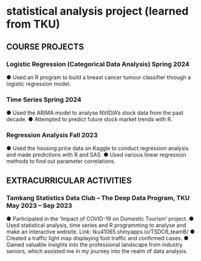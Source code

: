  # statistical analysis project (learned from TKU)
## COURSE PROJECTS
### Logistic Regression (Categorical Data Analysis)                                                             Spring 2024
●	Used an R program to build a breast cancer tumour classifier through a logistic regression model.

### Time Series                                                                                                 Spring 2024
●	Used the ARIMA model to analyse NVIDIA’s stock data from the past decade.
●	Attempted to predict future stock market trends with R.

### Regression Analysis                                                                                            Fall 2023
●	Used the housing price data on Kaggle to conduct regression analysis and made predictions with R and SAS.
●	Used various linear regression methods to find out parameter correlations.

## EXTRACURRICULAR ACTIVITIES
### Tamkang Statistics Data Club – The Deep Data Program, TKU                                             May 2023 – Sep 2023
●	Participated in the ‘Impact of COVID-19 on Domestic Tourism’ project.
●	Used statistical analysis, time series and R programming to analyse and make an interactive website. Link: tku41065.shinyapps.io/TSDC6_teamB/
●	Created a traffic light map displaying foot traffic and confirmed cases.
●	Gained valuable insights into the professional landscape from industry seniors, which assisted me in my journey into the realm of data analysis.
